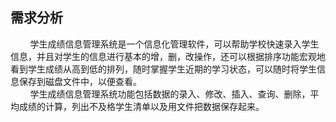 ## 需求分析
&nbsp;&nbsp;&nbsp;&nbsp;&nbsp;&nbsp;&nbsp;&nbsp;学生成绩信息管理系统是一个信息化管理软件，可以帮助学校快速录入学生信息，并且对学生的信息进行基本的增，删，改操作，还可以根据排序功能宏观地看到学生成绩从高到低的排列，随时掌握学生近期的学习状态，可以随时将学生信息保存到磁盘文件中，以便查看。
<br>&nbsp;&nbsp;&nbsp;&nbsp;&nbsp;&nbsp;&nbsp;&nbsp;学生成绩信息管理系统功能包括数据的录入、修改、插入、查询、删除，平均成绩的计算，列出不及格学生清单以及用文件把数据保存起来。
